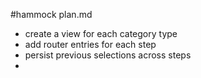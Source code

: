 #hammock plan.md

- create a view for each category type
- add router entries for each step
- persist previous selections across steps
-  